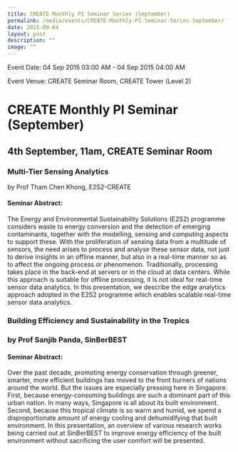 ```yaml
---
title: CREATE Monthly PI Seminar Series (September)
permalink: /media/events/CREATE-Monthly-PI-Seminar-Series-September/
date: 2015-09-04
layout: post
description: ""
image: ""
---
```

Event Date: 04 Sep 2015 03:00 AM - 04 Sep 2015 04:00 AM

Event Venue: CREATE Seminar Room, CREATE Tower (Level 2)

CREATE Monthly PI Seminar (September)
=====================================

4th September, 11am, CREATE Seminar Room
----------------------------------------

### Multi-Tier Sensing Analytics  
by Prof Tham Chen Khong, E2S2-CREATE

#### Seminar Abstract:

The Energy and Environmental Sustainability Solutions (E2S2) programme considers waste to energy conversion and the detection of emerging contaminants, together with the modelling, sensing and computing aspects to support these. With the proliferation of sensing data from a multitude of sensors, the need arises to process and analyse these sensor data, not just to derive insights in an offline manner, but also in a real-time manner so as to affect the ongoing process or phenomenon. Traditionally, processing takes place in the back-end at servers or in the cloud at data centers. While this approach is suitable for offline processing, it is not ideal for real-time sensor data analytics. In this presentation, we describe the edge analytics approach adopted in the E2S2 programme which enables scalable real-time sensor data analytics.

### Building Efficiency and Sustainability in the Tropics

### by Prof Sanjib Panda, SinBerBEST

#### Seminar Abstract:

Over the past decade, promoting energy conservation through greener, smarter, more efficient buildings has moved to the front burners of nations around the world. But the issues are especially pressing here in Singapore. First, because energy-consuming buildings are such a dominant part of this urban nation. In many ways, Singapore is all about its built environment. Second, because this tropical climate is so warm and humid, we spend a disproportionate amount of energy cooling and dehumidifying that built environment. In this presentation, an overview of various research works being carried out at SinBerBEST to improve energy efficiency of the built environment without sacrificing the user comfort will be presented.